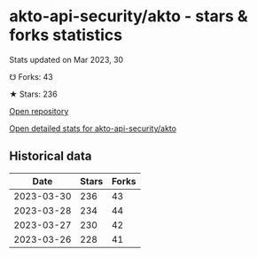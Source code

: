 # akto-api-security/akto - stars & forks statistics

Stats updated on Mar 2023, 30

☋ Forks: 43

★ Stars: 236

[Open repository](https://github.com/akto-api-security/akto)

[Open detailed stats for akto-api-security/akto](https://reviewgithub.com/rep/akto-api-security/akto)

## Historical data
| Date | Stars | Forks |
|------|-------|-------|
| 2023-03-30 | 236 | 43 | 
| 2023-03-28 | 234 | 44 | 
| 2023-03-27 | 230 | 42 | 
| 2023-03-26 | 228 | 41 | 

